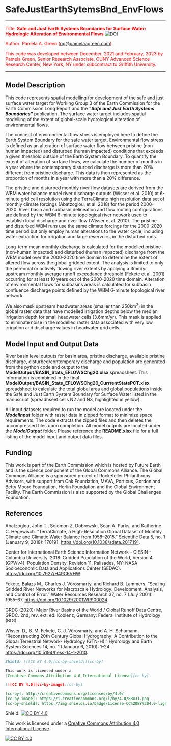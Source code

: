 # SafeJustEarthSytemsBnd_EnvFlows
***
<font color=red>Title: <b>Safe and Just Earth Systems Boundaries for Surface Water: Hydrologic Alteration of Environmental Flows</b>
  [![DOI](https://zenodo.org/badge/601688194.svg)](https://zenodo.org/badge/latestdoi/601688194)
  
  Author: Pamela A. Green (pg@pamelaagreen.com)  

This code was developed between December, 2021 and February, 2023 by Pamela Green, Senior Research Associate, CUNY Advanced Science Research Center, New York, NY under subcontract to Griffith University.  </font>
***

## Model Description

This code represents spatial modelling for development of the safe and just surface water target for Working Group 3 of the Earth Commission for the Earth Commission Long Report and the <i><b>"Safe and Just Earth Systems Boundaries"</b></i> publication. The surface water target includes spatial modelling of the extent of global-scale hydrological alteration of environmental flows.

The concept of environmental flow stress is employed here to define the Earth System Boundary for the safe water target. Environmental flow stress is defined as an alteration of surface water flow between pristine (non-human impacted) and disturbed (human impacted) conditions that exceeds a given threshold outside of the Earth System Boundary. To quantify the extent of alteration of surface flows, we calculate the number of months in a year where the contemporary disturbed discharge is more than 20% different from pristine discharge. This data is then represented as the proportion of months in a year with more than a 20% difference. 

The pristine and disturbed monthly river flow datasets are derived from the WBM water balance model river discharge outputs (Wisser et al. 2010) at 6-minute grid cell resolution using the TerraClimate high resolution data set of monthly climate forcings (Abatzoglou, et al. 2018) for the period 2000-2020. River basin and subbasin delineation and flow routing configurations are defined by the WBM 6-minute topological river network used to establish local discharge and river flow (Wisser et al. 2010). The pristine and disturbed WBM runs use the same climate forcings for the 2000-2020 time period but only employ human alterations to the water cycle, including water extraction for irrigation and large reservoirs, in the disturbed runs. 

Long-term mean monthly discharge is calculated for the modelled pristine (non-human impacted) and disturbed (human impacted) discharge from the WBM model over the 2000-2020 time domain to determine the extent of altered flow across the global gridded extent. The analysis is limited to only the perennial or actively flowing river extents by applying a 3mm/yr upstream monthly average runoff exceedance threshold (Fekete et al. 2001) occurring for at least 10 years out of the 2000-2020 time domain. Alteration of environmental flows for subbasins areas is calculated for subbasin confluence discharge points defined by the WBM 6-minute topological river network.

We also mask upstream headwater areas (smaller than 250km<sup>2</sup>) in the global raster data that have modelled irrigation depths below the median irrigation depth for small headwater cells (3.6mm/yr). This mask is applied to eliminate noise in the modelled raster data associated with very low irrigation and discharge values in headwater grid cells.

## Model Input and Output Data

River basin level outputs for basin area, pristine discharge, available pristine discharge, disturbed/contemporary discharge and population are generated from the python code and output to the <b>ModelOutput/BASIN_Stats_EFLOWSChg20.xlsx</b> spreadsheet. This information is combined in the final <b>ModelOutput/BASIN_Stats_EFLOWSChg20_CurrrentStatePCT.xlsx</b> spreadsheet to calculate the total global area and global populations inside the Safe and Just Earth System Boundary for Surface Water listed in the manuscript (spreadhseet cells N2 and N3, highlighted in yellow).

All input datasets required to run the model are located under the <i><b>ModelInput</b></i> folder with raster data in zipped format to minimize space requirements. The code extracts the zipped files and then deletes the uncompressed files upon completion. All model outputs are located under the <i><b>ModelOutput</b></i> folder. Please reference the <b>README.xlsx</b> file for a full listing of the model input and output data files.

## Funding

This work is part of the Earth Commission which is hosted by Future Earth and is the science component of the Global Commons Alliance. The Global Commons Alliance is a sponsored project of Rockefeller Philanthropy Advisors, with support from Oak Foundation, MAVA, Porticus, Gordon and Betty Moore Foundation, Herlin Foundation and the Global Environment Facility. The Earth Commission is also supported by the Global Challenges Foundation. 

## References

Abatzoglou, John T., Solomon Z. Dobrowski, Sean A. Parks, and Katherine C. Hegewisch. “TerraClimate, a High-Resolution Global Dataset of Monthly Climate and Climatic Water Balance from 1958–2015.” Scientific Data 5, no. 1 (January 9, 2018): 170191. https://doi.org/10.1038/sdata.2017.191.

Center for International Earth Science Information Network - CIESIN - Columbia University. 2018. Gridded Population of the World, Version 4 (GPWv4): Population Density, Revision 11. Palisades, NY: NASA Socioeconomic Data and Applications Center (SEDAC). https://doi.org/10.7927/H49C6VHW.

Fekete, Balázs M., Charles J. Vörösmarty, and Richard B. Lammers. “Scaling Gridded River Networks for Macroscale Hydrology: Development, Analysis, and Control of Error.” Water Resources Research 37, no. 7 (July 2001): 1955–67. https://doi.org/10.1029/2001WR900024.

GRDC (2020): Major River Basins of the World / Global Runoff Data Centre, GRDC. 2nd, rev. ext. ed. Koblenz, Germany: Federal Institute of Hydrology (BfG).

Wisser, D., B. M. Fekete, C. J. Vörösmarty, and A. H. Schumann. “Reconstructing 20th Century Global Hydrography: A Contribution to the Global Terrestrial Network- Hydrology (GTN-H).” Hydrology and Earth System Sciences 14, no. 1 (January 6, 2010): 1–24. https://doi.org/10.5194/hess-14-1-2010.



```markdown
Shield: [![CC BY 4.0][cc-by-shield]][cc-by]

This work is licensed under a
[Creative Commons Attribution 4.0 International License][cc-by].

[![CC BY 4.0][cc-by-image]][cc-by]

[cc-by]: http://creativecommons.org/licenses/by/4.0/
[cc-by-image]: https://i.creativecommons.org/l/by/4.0/88x31.png
[cc-by-shield]: https://img.shields.io/badge/License-CC%20BY%204.0-lightgrey.svg
```

Shield: [![CC BY 4.0][cc-by-shield]][cc-by]

This work is licensed under a
[Creative Commons Attribution 4.0 International License][cc-by].

[![CC BY 4.0][cc-by-image]][cc-by]

[cc-by]: http://creativecommons.org/licenses/by/4.0/
[cc-by-image]: https://i.creativecommons.org/l/by/4.0/88x31.png
[cc-by-shield]: https://img.shields.io/badge/License-CC%20BY%204.0-lightgrey.svg

